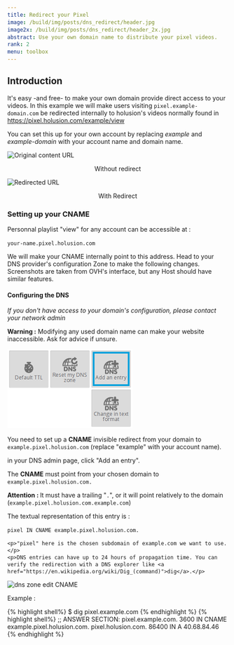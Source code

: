 ```yaml
---
title: Redirect your Pixel
image: /build/img/posts/dns_redirect/header.jpg
image2x: /build/img/posts/dns_redirect/header_2x.jpg
abstract: Use your own domain name to distribute your pixel videos.
rank: 2
menu: toolbox
---
```


## Introduction

It's easy -and free- to make your own domain provide direct access to your videos. In this example we will make users visiting `pixel.example-domain.com` be redirected internally to holusion's videos normally found in https://pixel.holusion.com/example/view

You can set this up for your own account by replacing *example* and *example-domain* with your account name and domain name.

<div class="row">
  <div class="col-md-3 col-md-offset-3 col-sm-6">
    <img class="img-responsive" src="/static/img/posts/dns_redirect/redirect_holusion.png" alt="Original content URL">
    <p align="center">Without redirect</p>
  </div>
  <div class="col-md-3 col-sm-6">
    <img class="img-responsive" src="/static/img/posts/dns_redirect/redirect_example.png" alt="Redirected URL">
    <p align="center">With Redirect</p>
  </div>
</div>

### Setting up your CNAME

Personnal playlist "view" for any account can be accessible at :

`your-name.pixel.holusion.com`

We will make your CNAME internally point to this address. Head to your DNS provider's configuration Zone to make the following changes. Screenshots are taken from OVH's interface, but any Host should have similar features.

#### Configuring the DNS

*If you don't have access to your domain's configuration, please contact your network admin*


**Warning :** Modifying any used domain name can make your website inaccessible. Ask for advice if unsure.

<div class="row">  
  <div class="col-md-6">
    <img class="img-responsive" alt="dns zone add entry" src="/static/img/posts/dns_redirect/dns_zone.png">
  </div>
  <div class="col-md-6">
    <p>You need to set up a <b>CNAME</b> invisible redirect from your domain to <code>example.pixel.holusion.com</code> (replace "example" with your account name).
    </p>
    <p>in your DNS admin page, click "Add an entry".</p>
  </div>
</div>

<div class="row">  
  <div class="col-md-6">
    <p>The <b>CNAME</b> must point from your chosen domain to <code>example.pixel.holusion.com.</code></p>
    <p><b>Attention : </b>It must have a trailing  "<code>.</code>", or it will point relatively to the domain (<code>example.pixel.holusion.com.example.com</code>)</p>
    <p> The textual representation of this entry is :</p>
    <code>pixel IN CNAME example.pixel.holusion.com.</code>

    <p>"pixel" here is the chosen subdomain of example.com we want to use.</p>
    <p>DNS entries can have up to 24 hours of propagation time. You can verify the redirection with a DNS explorer like <a  href="https://en.wikipedia.org/wiki/Dig_(command)">dig</a>.</p>
  </div>
  <div class="col-md-6">
    <img class="img-responsive" alt="dns zone edit CNAME" src="/static/img/posts/dns_redirect/dns_create.png">
  </div>
</div>

<p>Example :</p>
{% highlight shell%}
$ dig pixel.example.com
{% endhighlight %}
{% highlight shell%}
;; ANSWER SECTION:
pixel.example.com. 3600 IN	CNAME	example.pixel.holusion.com.
pixel.holusion.com.	86400	IN	A	40.68.84.46
{% endhighlight %}
